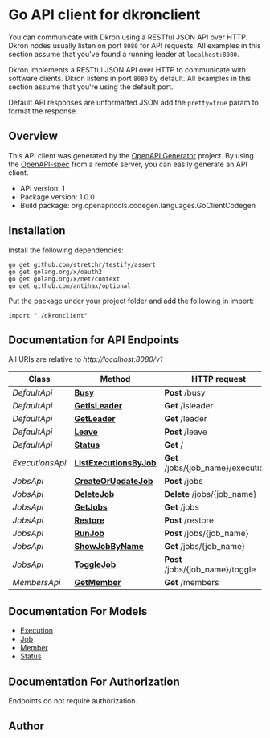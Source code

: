 # Go API client for dkronclient

You can communicate with Dkron using a RESTful JSON API over HTTP. Dkron nodes usually listen on port `8080` for API requests. All examples in this section assume that you've found a running leader at `localhost:8080`.

Dkron implements a RESTful JSON API over HTTP to communicate with software clients. Dkron listens in port `8080` by default. All examples in this section assume that you're using the default port.

Default API responses are unformatted JSON add the `pretty=true` param to format the response.


## Overview
This API client was generated by the [OpenAPI Generator](https://openapi-generator.tech) project.  By using the [OpenAPI-spec](https://www.openapis.org/) from a remote server, you can easily generate an API client.

- API version: 1
- Package version: 1.0.0
- Build package: org.openapitools.codegen.languages.GoClientCodegen

## Installation

Install the following dependencies:

```shell
go get github.com/stretchr/testify/assert
go get golang.org/x/oauth2
go get golang.org/x/net/context
go get github.com/antihax/optional
```

Put the package under your project folder and add the following in import:

```golang
import "./dkronclient"
```

## Documentation for API Endpoints

All URIs are relative to *http://localhost:8080/v1*

Class | Method | HTTP request | Description
------------ | ------------- | ------------- | -------------
*DefaultApi* | [**Busy**](docs/DefaultApi.md#busy) | **Post** /busy | 
*DefaultApi* | [**GetIsLeader**](docs/DefaultApi.md#getisleader) | **Get** /isleader | 
*DefaultApi* | [**GetLeader**](docs/DefaultApi.md#getleader) | **Get** /leader | 
*DefaultApi* | [**Leave**](docs/DefaultApi.md#leave) | **Post** /leave | 
*DefaultApi* | [**Status**](docs/DefaultApi.md#status) | **Get** / | 
*ExecutionsApi* | [**ListExecutionsByJob**](docs/ExecutionsApi.md#listexecutionsbyjob) | **Get** /jobs/{job_name}/executions | 
*JobsApi* | [**CreateOrUpdateJob**](docs/JobsApi.md#createorupdatejob) | **Post** /jobs | 
*JobsApi* | [**DeleteJob**](docs/JobsApi.md#deletejob) | **Delete** /jobs/{job_name} | 
*JobsApi* | [**GetJobs**](docs/JobsApi.md#getjobs) | **Get** /jobs | 
*JobsApi* | [**Restore**](docs/JobsApi.md#restore) | **Post** /restore | 
*JobsApi* | [**RunJob**](docs/JobsApi.md#runjob) | **Post** /jobs/{job_name} | 
*JobsApi* | [**ShowJobByName**](docs/JobsApi.md#showjobbyname) | **Get** /jobs/{job_name} | 
*JobsApi* | [**ToggleJob**](docs/JobsApi.md#togglejob) | **Post** /jobs/{job_name}/toggle | 
*MembersApi* | [**GetMember**](docs/MembersApi.md#getmember) | **Get** /members | 


## Documentation For Models

 - [Execution](docs/Execution.md)
 - [Job](docs/Job.md)
 - [Member](docs/Member.md)
 - [Status](docs/Status.md)


## Documentation For Authorization

 Endpoints do not require authorization.



## Author




